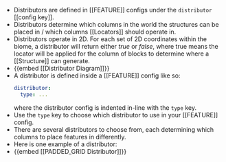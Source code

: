 - Distributors are defined in [[FEATURE]] configs under the `distributor` [[config key]].
- Distributors determine which columns in the world the structures can be placed in / which columns [[Locators]] should operate in.
- Distributors operate in 2D. For each set of 2D coordinates within the biome, a distributor will return either *true* or *false*, where true means the locator will be applied for the column of blocks to determine where a [[Structure]] can generate.
- {{embed [[Distributor Diagram]]}}
- A distributor is defined inside a [[FEATURE]] config like so:
  ```yaml
  distributor:
    type: ...
  ```
  where the distributor config is indented in-line with the `type` key.
- Use the `type` key to choose which distributor to use in your [[FEATURE]] config.
- There are several distributors to choose from, each determining which columns to place features in differently.
- Here is one example of a distributor:
- {{embed [[PADDED_GRID Distributor]]}}